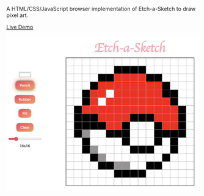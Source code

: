 A HTML/CSS/JavaScript browser implementation of Etch-a-Sketch to draw pixel art.

[Live Demo](https://foghlaimeoir.github.io/rock-paper-scissors/)

![Screenshot of Page](img/etchasketch.png)